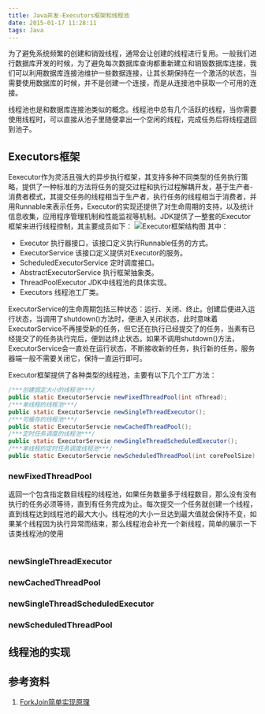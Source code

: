 ```yaml
---
title: Java并发-Executors框架和线程池
date: 2015-01-17 11:28:11
tags: Java
---
```

为了避免系统频繁的创建和销毁线程，通常会让创建的线程进行复用。一般我们进行数据库开发的时候，为了避免每次数据库查询都重新建立和销毁数据库连接，我们可以利用数据库连接池维护一些数据连接，让其长期保持在一个激活的状态，当需要使用数据库的时候，并不是创建一个连接，而是从连接池中获取一个可用的连接。

线程池也是和数据库连接池类似的概念。线程池中总有几个活跃的线程，当你需要使用线程时，可以直接从池子里随便拿出一个空闲的线程，完成任务后将线程退回到池子。
## Executors框架
Eexecutor作为灵活且强大的异步执行框架，其支持多种不同类型的任务执行策略，提供了一种标准的方法将任务的提交过程和执行过程解耦开发，基于生产者-消费者模式，其提交任务的线程相当于生产者，执行任务的线程相当于消费者，并用Runnable来表示任务，Executor的实现还提供了对生命周期的支持，以及统计信息收集，应用程序管理机制和性能监视等机制。JDK提供了一整套的Executor框架来进行线程控制，其主要成员如下：
![Executor框架结构图](http://img.blog.csdn.net/20160607192300746 "图1 Executor框架结构图")
其中：

* Executor 执行器接口，该接口定义执行Runnable任务的方式。
* ExecutorService 该接口定义提供对Executor的服务。
* ScheduledExecutorService 定时调度接口。
* AbstractExecutorService 执行框架抽象类。
* ThreadPoolExecutor JDK中线程池的具体实现。
* Executors 线程池工厂类。

ExecutorService的生命周期包括三种状态：运行、关闭、终止。创建后便进入运行状态，当调用了shutdown()方法时，便进入关闭状态，此时意味着ExecutorService不再接受新的任务，但它还在执行已经提交了的任务，当素有已经提交了的任务执行完后，便到达终止状态。如果不调用shutdown()方法，ExecutorService会一直处在运行状态，不断接收新的任务，执行新的任务，服务器端一般不需要关闭它，保持一直运行即可。

Executor框架提供了各种类型的线程池，主要有以下几个工厂方法：

```Java
/***创建固定大小的线程池***/
public static ExecutorServcie newFixedThreadPool(int nThread);
/***单线程的线程池***/
public static ExecutorServcie newSingleThreadExecutor();
/***可缓存的线程池***/
public static ExecutorServcie newCachedThreadPool();
/***定时任务调度的线程池***/
public static ExecutorServcie newSingleThreadScheduledExecutor();
/***单线程的定时任务调度线程池***/
public static ExecutorServcie newScheduledThreadPool(int corePoolSize);

```

###  newFixedThreadPool
返回一个包含指定数目线程的线程池，如果任务数量多于线程数目，那么没有没有执行的任务必须等待，直到有任务完成为止。每次提交一个任务就创建一个线程，直到线程达到线程池的最大大小。线程池的大小一旦达到最大值就会保持不变，如果某个线程因为执行异常而结束，那么线程池会补充一个新线程，简单的展示一下该类线程池的使用
 
```

```
### newSingleThreadExecutor
### newCachedThreadPool
### newSingleThreadScheduledExecutor
### newScheduledThreadPool




## 线程池的实现



## 参考资料
1. [ForkJoin简单实现原理](http://www.infoq.com/cn/articles/fork-join-introduction)